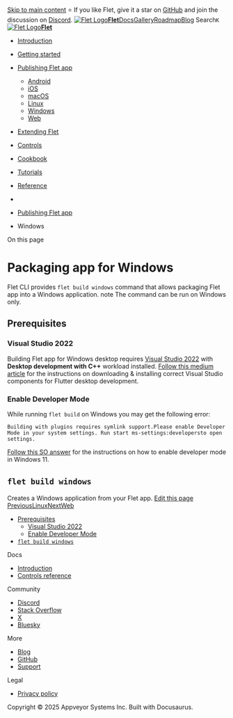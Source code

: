 [Skip to main content](https://flet.dev/docs/publish/windows/#__docusaurus_skipToContent_fallback)
⭐️ If you like Flet, give it a star on [GitHub](https://github.com/flet-dev/flet) and join the discussion on [Discord](https://discord.gg/dzWXP8SHG8).
[![Flet Logo](https://flet.dev/img/logo.svg)**Flet**](https://flet.dev/)[Docs](https://flet.dev/docs/)[Gallery](https://flet.dev/gallery)[Roadmap](https://flet.dev/roadmap)[Blog](https://flet.dev/blog)
[](https://github.com/flet-dev/flet)
Search`K`
[![Flet Logo](https://flet.dev/img/logo.svg)**Flet**](https://flet.dev/)
  * [Introduction](https://flet.dev/docs/)
  * [Getting started](https://flet.dev/docs/getting-started/)
  * [Publishing Flet app](https://flet.dev/docs/publish)
    * [Android](https://flet.dev/docs/publish/android)
    * [iOS](https://flet.dev/docs/publish/ios)
    * [macOS](https://flet.dev/docs/publish/macos)
    * [Linux](https://flet.dev/docs/publish/linux)
    * [Windows](https://flet.dev/docs/publish/windows)
    * [Web](https://flet.dev/docs/publish/web)
  * [Extending Flet](https://flet.dev/docs/publish/windows/)
  * [Controls](https://flet.dev/docs/controls)
  * [Cookbook](https://flet.dev/docs/publish/windows/)
  * [Tutorials](https://flet.dev/docs/tutorials)
  * [Reference](https://flet.dev/docs/reference)


  * [](https://flet.dev/)
  * [Publishing Flet app](https://flet.dev/docs/publish)
  * Windows


On this page
# Packaging app for Windows
Flet CLI provides `flet build windows` command that allows packaging Flet app into a Windows application.
note
The command can be run on Windows only.
## Prerequisites[​](https://flet.dev/docs/publish/windows/#prerequisites "Direct link to Prerequisites")
### Visual Studio 2022[​](https://flet.dev/docs/publish/windows/#visual-studio-2022 "Direct link to Visual Studio 2022")
Building Flet app for Windows desktop requires [Visual Studio 2022](https://learn.microsoft.com/visualstudio/install/install-visual-studio?view=vs-2022) with **Desktop development with C++** workload installed.
[Follow this medium article](https://medium.com/@teamcode20233/a-guide-to-install-desktop-development-with-c-workload-542bb92cfe90) for the instructions on downloading & installing correct Visual Studio components for Flutter desktop development.
### Enable Developer Mode[​](https://flet.dev/docs/publish/windows/#enable-developer-mode "Direct link to Enable Developer Mode")
While running `flet build` on Windows you may get the following error:
```
Building with plugins requires symlink support.Please enable Developer Mode in your system settings. Run start ms-settings:developersto open settings.
```

[Follow this SO answer](https://stackoverflow.com/a/70994092/1435891) for the instructions on how to enable developer mode in Windows 11.
## `flet build windows`[​](https://flet.dev/docs/publish/windows/#flet-build-windows "Direct link to flet-build-windows")
Creates a Windows application from your Flet app.
[Edit this page](https://github.com/flet-dev/website/edit/main/docs/publish/windows.md)
[PreviousLinux](https://flet.dev/docs/publish/linux)[NextWeb](https://flet.dev/docs/publish/web)
  * [Prerequisites](https://flet.dev/docs/publish/windows/#prerequisites)
    * [Visual Studio 2022](https://flet.dev/docs/publish/windows/#visual-studio-2022)
    * [Enable Developer Mode](https://flet.dev/docs/publish/windows/#enable-developer-mode)
  * [`flet build windows`](https://flet.dev/docs/publish/windows/#flet-build-windows)


Docs
  * [Introduction](https://flet.dev/docs)
  * [Controls reference](https://flet.dev/docs/controls)


Community
  * [Discord](https://discord.gg/dzWXP8SHG8)
  * [Stack Overflow](https://stackoverflow.com/questions/tagged/flet)
  * [X](https://x.com/fletdev)
  * [Bluesky](https://bsky.app/profile/fletdev.bsky.social)


More
  * [Blog](https://flet.dev/blog)
  * [GitHub](https://github.com/flet-dev/flet)
  * [Support](https://flet.dev/support)


Legal
  * [Privacy policy](https://flet.dev/privacy-policy)


Copyright © 2025 Appveyor Systems Inc. Built with Docusaurus.
